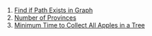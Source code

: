 1) [Find if Path Exists in Graph](https://leetcode.com/problems/find-if-path-exists-in-graph/description/)
2) [Number of Provinces](https://leetcode.com/problems/number-of-provinces/description/)
3) [Minimum Time to Collect All Apples in a Tree](https://leetcode.com/problems/minimum-time-to-collect-all-apples-in-a-tree/description/)
